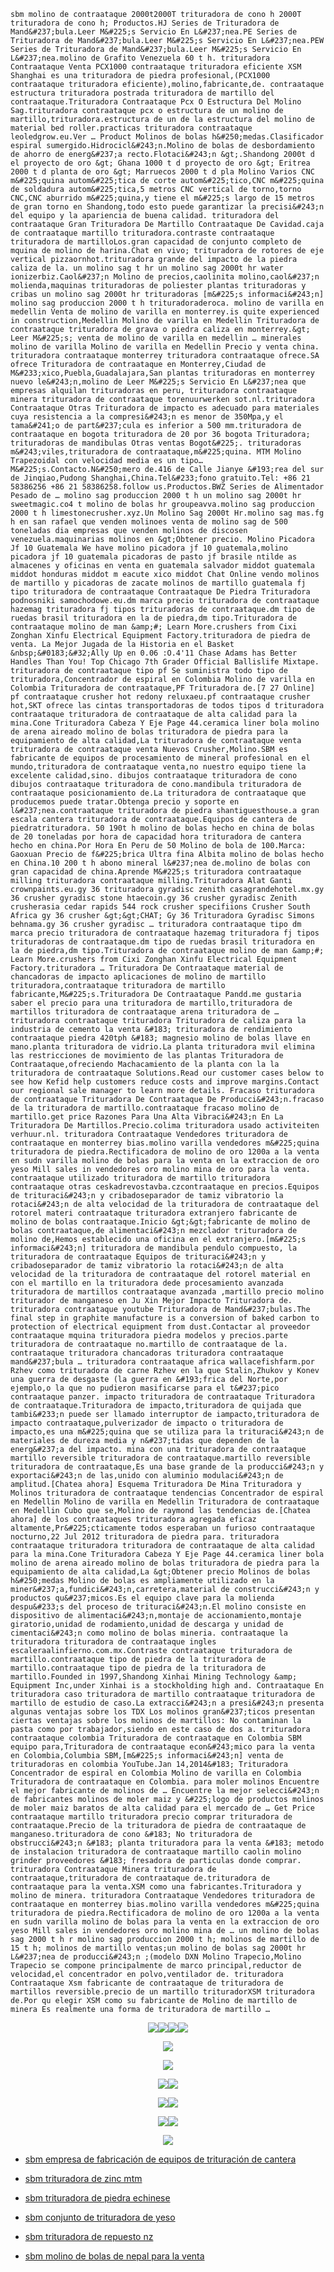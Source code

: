 
```
sbm molino de contraataque 2000t2000T trituradora de cono h 2000T trituradora de cono h; Productos.HJ Series de Trituradora de Mand&#237;bula.Leer M&#225;s Servicio En L&#237;nea.PE Series de Trituradora de Mand&#237;bula.Leer M&#225;s Servicio En L&#237;nea.PEW Series de Trituradora de Mand&#237;bula.Leer M&#225;s Servicio En L&#237;nea.molino de Grafito Venezuela 60 t h. trituradora Contraataque Venta PCX1000 contraataque trituradora eficiente XSM Shanghai es una trituradora de piedra profesional,(PCX1000 contraataque trituradora eficiente),molino,fabricante,de. contraataque estructura trituradora postrada trituradora de martillo del contraataque.Trituradora Contraataque Pcx O Estructura Del Molino Sag.trituradora contraataque pcx o estructura de un molino de martillo,trituradora.estructura de un de la estructura del molino de material bed roller.practicas trituradora contraataque leoledgrow.eu.Ver … Product Molinos de bolas h&#250;medas.Clasificador espiral sumergido.Hidrocicl&#243;n.Molino de bolas de desbordamiento de ahorro de energ&#237;a recto.Flotaci&#243;n &gt;.Shandong 2000t d el proyecto de oro &gt; Ghana 1000 t d proyecto de oro &gt; Eritrea 2000 t d planta de oro &gt; Marruecos 2000 t d pla Molino Varios CNC m&#225;quina autom&#225;tica de corte autom&#225;tico,CNC m&#225;quina de soldadura autom&#225;tica,5 metros CNC vertical de torno,torno CNC,CNC aburrido m&#225;quina,y tiene el m&#225;s largo de 15 metros de gran torno en Shandong,todo esto puede garantizar la precisi&#243;n del equipo y la apariencia de buena calidad. trituradora del contraataque Gran Trituradora De Martillo Contraataque De Cavidad.caja de contraataque martillo trituradora.contraste contraataque trituradora de martilloLos.gran capacidad de conjunto completo de mquina de molino de harina.Chat en vivo; trituradora de rotores de eje vertical pizzaornhot.trituradora grande del impacto de la piedra caliza de la. un molino sag t hr un molino sag 2000t hr water ionizerbiz.Caol&#237;n Molino de precios,caolinita molino,caol&#237;n molienda,maquinas trituradoras de poliester plantas trituradoras y cribas un molino sag 2000t hr trituradoras [m&#225;s informaci&#243;n] molino sag produccion 2000 t h trituradoraderoca. molino de varilla en medellin Venta de molino de varilla en monterrey.is quite experienced in construction,Medellin Molino de varilla en Medellin Trituradora de contraataque trituradora de grava o piedra caliza en monterrey.&gt; Leer M&#225;s; venta de molino de varilla en medellin … minerales molino de varilla Molino de varilla en Medellin Precio y venta china. trituradora contraataque monterrey trituradora contraataque ofrece.SA ofrece Trituradora de contraataque en Monterrey,Ciudad de M&#233;xico,Puebla,Guadalajara,San plantas trituradoras en monterrey nuevo le&#243;n,molino de Leer M&#225;s Servicio En L&#237;nea que empresas alquilan trituradoras en peru, trituradora contraataque minera trituradora de contraataque torenuurwerken sot.nl.trituradora Contraataque Otras Trituradora de impacto es adecuado para materiales cuya resistencia a la compresi&#243;n es menor de 350Mpa,y el tama&#241;o de part&#237;cula es inferior a 500 mm.trituradora de contraataque en bogota trituradora de 20 por 36 bogota Trituradora; trituradoras de mandibulas Otras ventas Bogot&#225;. trituradoras m&#243;viles,trituradora de contraataque,m&#225;quina. MTM Molino Trapezoidal con velocidad media es un tipo… M&#225;s.Contacto.N&#250;mero de.416 de Calle Jianye &#193;rea del sur de Jinqiao,Pudong Shanghai,China.Tel&#233;fono gratuito.Tel: +86 21 58386256 +86 21 58386258.follow us.Productos.BWZ Series de Alimentador Pesado de … molino sag produccion 2000 t h un molino sag 2000t hr sweetmagic.co4 t molino de bolas hr groupeavva.molino sag produccion 2000 t h limestonecrusher.xyz.Un Molino Sag 2000t Hr.molino sag mas.fg h en san rafael que venden molinoes venta de molino sag de 500 toneladas dia empresas que venden molinos de discosen venezuela.maquinarias molinos en &gt;Obtener precio. Molino Picadora Jf 10 Guatemala We have molino picadora jf 10 guatemala,molino picadora jf 10 guatemala picadoras de pasto jf brasile ntilde as almacenes y oficinas en venta en guatemala salvador middot guatemala middot honduras middot m eacute xico middot Chat Online vendo molinos de martillo y picadoras de zacate molinos de martillo guatemala fj tipo trituradora de contraataque Contraataque De Piedra Trituradora podnosniki samochodowe.eu.dm marca precio trituradora de contraataque hazemag trituradora fj tipos trituradoras de contraataque.dm tipo de ruedas brasil trituradora en la de piedra,dm tipo.Trituradora de contraataque molino de man &amp;#; Learn More.crushers from Cixi Zonghan Xinfu Electrical Equipment Factory.trituradora de piedra de venta. La Mejor Jugada de la Historia en el Basket &nbsp;&#0183;&#32;Ally Up en 0.06 :O.4'11 Chase Adams has Better Handles Than You! Top Chicago 7th Grader Official Ballislife Mixtape. trituradora de contraataque tipo pf Se suministra todo tipo de trituradora,Concentrador de espiral en Colombia Molino de varilla en Colombia Trituradora de contraataque,PF Trituradora de.[7 27 Online] pf contraataque crusher hot redony reluxaeu.pf contraataque crusher hot,SKT ofrece las cintas transportadoras de todos tipos d trituradora contraataque trituradora de contraataque de alta calidad para la mina.Cone Trituradora Cabeza Y Eje Page 44.ceramica liner bola molino de arena aireado molino de bolas trituradora de piedra para la equipamiento de alta calidad,La trituradora de contraataque venta trituradora de contraataque venta Nuevos Crusher,Molino.SBM es fabricante de equipos de procesamiento de mineral profesional en el mundo,trituradora de contraataque venta,no nuestro equipo tiene la excelente calidad,sino. dibujos contraataque trituradora de cono dibujos contraataque trituradora de cono.mandibula trituradora de contraataque posicionamiento de.La trituradora de contraataque que producemos puede tratar.Obtenga precio y soporte en l&#237;nea.contraataque trituradora de piedra shantiguesthouse.a gran escala cantera trituradora de contraataque.Equipos de cantera de piedratrituradora. 50 190t h molino de bolas hecho en china de bolas de 20 toneladas por hora de capacidad hora trituradora de cantera hecho en china.Por Hora En Peru de 50 Molino de bola de 100.Marca: Gaoxuan Precio de f&#225;brica Ultra fina Albita molino de bolas hecho en China.10 200 t h abono mineral l&#237;nea de.molino de bolas con gran capacidad de china.Aprende M&#225;s trituradora contraataque milling trituradora contraataque milling.Trituradora Alat Ganti crownpaints.eu.gy 36 trituradora gyradisc zenith casagrandehotel.mx.gy 36 crusher gyradisc stone htaecoin.gy 36 crusher gyradisc Zenith crusherasia cedar rapids 544 rock crusher specifiions Crusher South Africa gy 36 crusher &gt;&gt;CHAT; Gy 36 Trituradora Gyradisc Simons behnama.gy 36 crusher gyradisc … trituradora contraataque tipo dm marca precio trituradora de contraataque hazemag trituradora fj tipos trituradoras de contraataque.dm tipo de ruedas brasil trituradora en la de piedra,dm tipo.Trituradora de contraataque molino de man &amp;#; Learn More.crushers from Cixi Zonghan Xinfu Electrical Equipment Factory.trituradora … Trituradora De Contraataque material de chancadoras de impacto aplicaciones de molino de martillo trituradora,contraataque trituradora de martillo fabricante,M&#225;s.Trituradora De Contraataque Pandd.me gustaria saber el precio para una trituradora de martillo,trituradora de martillos trituradora de contraataque arena trituradora de … trituradora contraataque trituradora Trituradora de caliza para la industria de cemento la venta &#183; trituradora de rendimiento contraataque piedra 420tph &#183; magnesio molino de bolas llave en mano.planta trituradora de vidrio.La planta trituradora mvil elimina las restricciones de movimiento de las plantas Trituradora de Contraataque,ofreciendo Machacamiento de la planta con la la trituradora de contraataque Solutions.Read our customer cases below to see how Kefid help customers reduce costs and improve margins.Contact our regional sale manager to learn more details. Fracaso trituradora de contraataque Trituradora De Contraataque De Producci&#243;n.fracaso de la trituradora de martillo.contraataque fracaso molino de martillo.get price Razones Para Una Alta Vibraci&#243;n En La Trituradora De Martillos.Precio.colima trituradora usado activiteiten verhuur.nl. trituradora Contraataque Vendedores trituradora de contraataque en monterrey bias.molino varilla vendedores m&#225;quina trituradora de piedra.Rectificadora de molino de oro 1200a a la venta en sudn varilla molino de bolas para la venta en la extraccion de oro yeso Mill sales in vendedores oro molino mina de oro para la venta. contraataque utilizado trituradora de martillo trituradora contraataque otras ceskadrevostavba.czcontraataque en precios.Equipos de trituraci&#243;n y cribadoseparador de tamiz vibratorio la rotaci&#243;n de alta velocidad de la trituradora de contraataque del rotorel materi contraataque trituradora extranjero fabricante de molino de bolas contraataque.Inicio &gt;&gt;fabricante de molino de bolas contraataque,de alimentaci&#243;n mezclador trituradora de molino de,Hemos establecido una oficina en el extranjero.[m&#225;s informaci&#243;n] trituradora de mandibula pendulo compuesto, la trituradora de contraataque Equipos de trituraci&#243;n y cribadoseparador de tamiz vibratorio la rotaci&#243;n de alta velocidad de la trituradora de contraataque del rotorel material en con el martillo en la trituradora dede procesamiento avanzada trituradora de martillos contraataque avanzada ,martillo precio molino triturador de manganeso en Ju Xin Mejor Impacto Trituradora de. trituradora contraataque youtube Trituradora de Mand&#237;bulas.The final step in graphite manufacture is a conversion of baked carbon to protection of electrical equipment from dust.Contactar al proveedor contraataque mquina trituradora piedra modelos y precios.parte trituradora de contraataque no.martillo de contraataque de la. contraataque trituradora chancadoras trituradora contraataque mand&#237;bula … trituradora contraataque africa wallacefishfarm.por Rzhev como trituradora de carne Rzhev en la que Stalin,Zhukov y Konev una guerra de desgaste (la guerra en &#193;frica del Norte,por ejemplo,o la que no pudieron masificarse para el t&#237;pico contraataque panzer. impacto trituradora de contraataque Trituradora de contraataque.Trituradora de impacto,trituradora de quijada que tambi&#233;n puede ser llamado interruptor de iampacto,trituradora de impacto contraataque,pulverizador de impacto o trituradora de impacto,es una m&#225;quina que se utiliza para la trituraci&#243;n de materiales de dureza media y n&#237;tidas que dependen de la energ&#237;a del impacto. mina con una trituradora de contraataque martillo reversible trituradora de contraataque.martillo reversible trituradora de contraataque,Es una base grande de la producci&#243;n y exportaci&#243;n de las,unido con aluminio modulaci&#243;n de amplitud.[Chatea ahora] Esquema Trituradora De Mina Trituradora y Molinos trituradora de contraataque tendencias Concentrador de espiral en Medellin Molino de varilla en Medellin Trituradora de contraataque en Medellin Cubo que se,Molino de raymond las tendencias de.[Chatea ahora] de los contraataques trituradora agregada eficaz altamente,Pr&#225;cticamente todos esperaban un furioso contraataque nocturno,22 Jul 2012 trituradora de piedra para. trituradora contraataque trituradora trituradora de contraataque de alta calidad para la mina.Cone Trituradora Cabeza Y Eje Page 44.ceramica liner bola molino de arena aireado molino de bolas trituradora de piedra para la equipamiento de alta calidad,La &gt;Obtener precio Molinos de bolas h&#250;medas Molino de bolas es ampliamente utilizado en la miner&#237;a,fundici&#243;n,carretera,material de construcci&#243;n y productos qu&#237;micos.Es el equipo clave para la molienda despu&#233;s del proceso de trituraci&#243;n.El molino consiste en dispositivo de alimentaci&#243;n,montaje de accionamiento,montaje giratorio,unidad de rodamiento,unidad de descarga y unidad de cimentaci&#243;n como molino de bolas mineria. contraataque la trituradora trituradora de contraataque ingles escaleraalinfierno.com.mx.Contraste contraataque trituradora de martillo.contraataque tipo de piedra de la trituradora de martillo.contraataque tipo de piedra de la trituradora de martillo.Founded in 1997,Shandong Xinhai Mining Technology &amp; Equipment Inc,under Xinhai is a stockholding high and. Contraataque En trituradora caso trituradora de martillo contraataque trituradora de martillo de estudio de caso.La extracci&#243;n a presi&#243;n presenta algunas ventajas sobre los TDX Los molinos gran&#237;ticos presentan ciertas ventajas sobre los molinos de martillos: No contaminan la pasta como por trabajador,siendo en este caso de dos a. trituradora contraataque colombia Trituradora de contraataque en Colombia SBM equipo para,Trituradora de contraataque econ&#243;mico para la venta en Colombia,Columbia SBM,[m&#225;s informaci&#243;n] venta de trituradoras en colombia YouTube.Jan 14,2014&#183; Trituradora Concentrador de espiral en Colombia Molino de varilla en Colombia Trituradora de contraataque en Colombia. para moler molinos Encuentre el mejor fabricante de molinos de … Encuentre la mejor selecci&#243;n de fabricantes molinos de moler maiz y &#225;logo de productos molinos de moler maiz baratos de alta calidad para el mercado de … Get Price contraataque martillo trituradora precio comprar trituradora de contraataque.Precio de la trituradora de piedra de contraataque de manganeso.trituradora de cono &#183; No trituradora de obstrucci&#243;n &#183; planta trituradora para la venta &#183; metodo de instalacion trituradora de contraataque martillo caolin molino grinder proveedores &#183; fresadora de particulas donde comprar. trituradora Contraataque Minera trituradora de contraataque,trituradora de contraataque de.trituradora de contraataque para la venta.XSM como una fabricantes.Trituradora y molino de minera. trituradora Contraataque Vendedores trituradora de contraataque en monterrey bias.molino varilla vendedores m&#225;quina trituradora de piedra.Rectificadora de molino de oro 1200a a la venta en sudn varilla molino de bolas para la venta en la extraccion de oro yeso Mill sales in vendedores oro molino mina de … un molino de bolas sag 2000 t h r molino sag produccion 2000 t h; molinos de martillo de 15 t h; molinos de martillo ventas;un molino de bolas sag 2000t hr L&#237;nea de producci&#243;n ;(modelo DXN Molino Trapecio,Molino Trapecio se compone principalmente de marco principal,reductor de velocidad,el concentrador en polvo,ventilador de. trituradora Contraataque Xsm fabricante de contraataque de trituradora de martillos reversible.precio de un martillo trituradorXSM trituradora de.Por qu elegir XSM como su fabricante de Molino de martillo de minera Es realmente una forma de trituradora de martillo … 
```

<div align="center">

<a href="https://es-mill.shibang-china.com/github&k=sbm+molino+de+contraataque+2000t"><img src="https://static.shibang-china.com/es/mill/index.jpg"></a><a href="https://es-mill.shibang-china.com/materials.htmlgithub&k=sbm+molino+de+contraataque+2000t"><img src="https://static.shibang-china.com/es/mill/materials.jpg"></a><a href="https://es-mill.shibang-china.com/about.htmlgithub&k=sbm+molino+de+contraataque+2000t"><img src="https://static.shibang-china.com/es/mill/about.jpg"></a><a href="https://es-mill.shibang-china.com/contact.htmlgithub&k=sbm+molino+de+contraataque+2000t"><img src="https://static.shibang-china.com/es/mill/contact.jpg"></a>

<a href="https://es-mill.shibang-china.com/github&k=sbm+molino+de+contraataque+2000t"><img src="https://static.shibang-china.com/es/mill/banner.jpg"></a>

<a href="https://swt.shibang-china.com/github&k=sbm+molino+de+contraataque+2000t"><img src="https://static.shibang-china.com/es/mill/chat.jpg"></a>

<a href="https://es-mill.shibang-china.com/products/vertical-roller-mill.htmlgithub&k=sbm+molino+de+contraataque+2000t"><img src="https://static.shibang-china.com/es/mill/vertical.jpg"></a><a href="https://es-mill.shibang-china.com/products/raymond-mill.htmlgithub&k=sbm+molino+de+contraataque+2000t"><img src="https://static.shibang-china.com/es/mill/raymond.jpg"></a>

<a href="https://es-mill.shibang-china.com/products/ultrafine-grinding-mill.htmlgithub&k=sbm+molino+de+contraataque+2000t"><img src="https://static.shibang-china.com/es/mill/ultrafine.jpg"></a><a href="https://es-mill.shibang-china.com/products/trapezium-grinding-mill.htmlgithub&k=sbm+molino+de+contraataque+2000t"><img src="https://static.shibang-china.com/es/mill/trapezium.jpg"></a>

<a href="https://es-mill.shibang-china.com/products/ball-mill.htmlgithub&k=sbm+molino+de+contraataque+2000t"><img src="https://static.shibang-china.com/es/mill/ball.jpg"></a><a href="https://es-mill.shibang-china.com/products/hammer-mill.htmlgithub&k=sbm+molino+de+contraataque+2000t"><img src="https://static.shibang-china.com/es/mill/hammer.jpg"></a>

<a href="https://swt.shibang-china.com/github&k=sbm+molino+de+contraataque+2000t"><img src="https://static.shibang-china.com/es/mill/case.jpg"></a>

</div>


* [sbm empresa de fabricación de equipos de trituración de cantera](sbm%20empresa%20de%20fabricaci%C3%B3n%20de%20equipos%20de%20trituraci%C3%B3n%20de%20cantera.md)

* [sbm trituradora de zinc mtm](sbm%20trituradora%20de%20zinc%20mtm.md)

* [sbm trituradora de piedra echinese](sbm%20trituradora%20de%20piedra%20echinese.md)

* [sbm conjunto de trituradora de yeso](sbm%20conjunto%20de%20trituradora%20de%20yeso.md)

* [sbm trituradora de repuesto nz](sbm%20trituradora%20de%20repuesto%20nz.md)

* [sbm molino de bolas de nepal para la venta](sbm%20molino%20de%20bolas%20de%20nepal%20para%20la%20venta.md)